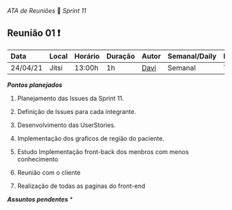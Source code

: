 *ATA de Reuniões* 📝 *Sprint 11* 

## Reunião 01 ❗

| Data  | Local | Horário | Duração  | Autor | Semanal/Daily | Participantes |
| :- | :- | :- | :- | :- | :- | :- |
| 24/04/21 | Jitsi | 13:00h | 1h | [Davi](https://github.com/DaviMatheus)| Semanal | Todos  |

***Pontos planejados***  

1. Planejamento das Issues da Sprint 11.

2. Definição de Issues para cada integrante.

3. Desenvolvimento das UserStories.

4. Implementação dos graficos de região do paciente.

5. Estudo Implementação front-back dos menbros com menos conhecimento

6. Reunião com o cliente

7. Realização de todas as paginas do front-end

***Assuntos pendentes***
* 

